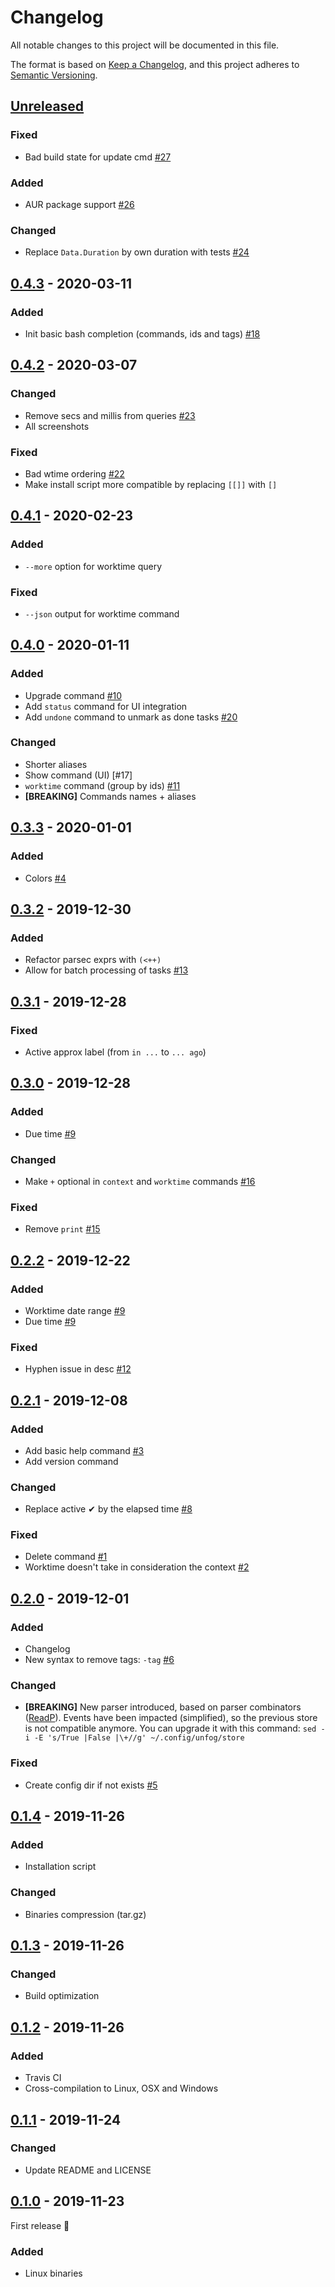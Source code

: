 # Changelog

All notable changes to this project will be documented in this file.

The format is based on [Keep a Changelog](https://keepachangelog.com/en/1.0.0/),
and this project adheres to [Semantic Versioning](https://semver.org/spec/v2.0.0.html).

## [Unreleased]

### Fixed

- Bad build state for update cmd [#27]

### Added

- AUR package support [#26]

### Changed

- Replace `Data.Duration` by own duration with tests [#24]

## [0.4.3] - 2020-03-11

### Added

- Init basic bash completion (commands, ids and tags) [#18]

## [0.4.2] - 2020-03-07

### Changed

- Remove secs and millis from queries [#23]
- All screenshots

### Fixed

- Bad wtime ordering [#22]
- Make install script more compatible by replacing `[[]]` with `[]`

## [0.4.1] - 2020-02-23

### Added

- `--more` option for worktime query

### Fixed

- `--json` output for worktime command

## [0.4.0] - 2020-01-11

### Added

- Upgrade command [#10]
- Add `status` command for UI integration
- Add `undone` command to unmark as done tasks [#20]

### Changed

- Shorter aliases
- Show command (UI) [#17]
- `worktime` command (group by ids) [#11]
- **[BREAKING]** Commands names + aliases

## [0.3.3] - 2020-01-01

### Added

- Colors [#4]

## [0.3.2] - 2019-12-30

### Added

- Refactor parsec exprs with `(<++)`
- Allow for batch processing of tasks [#13]

## [0.3.1] - 2019-12-28

### Fixed

- Active approx label (from `in ...` to `... ago`)

## [0.3.0] - 2019-12-28

### Added

- Due time [#9]

### Changed

- Make `+` optional in `context` and `worktime` commands [#16]

### Fixed

- Remove `print` [#15]

## [0.2.2] - 2019-12-22

### Added

- Worktime date range [#9]
- Due time [#9]

### Fixed

- Hyphen issue in desc [#12]

## [0.2.1] - 2019-12-08

### Added

- Add basic help command [#3]
- Add version command

### Changed

- Replace active ✔ by the elapsed time [#8]

### Fixed

- Delete command [#1]
- Worktime doesn't take in consideration the context [#2]

## [0.2.0] - 2019-12-01

### Added 

- Changelog
- New syntax to remove tags: `-tag` [#6]

### Changed

- **[BREAKING]** New parser introduced, based on parser combinators ([ReadP](https://hackage.haskell.org/package/base-4.12.0.0/docs/Text-ParserCombinators-ReadP.html)). Events have been impacted (simplified), so the previous store is not compatible anymore. You can upgrade it with this command: `sed -i -E 's/True |False |\+//g' ~/.config/unfog/store`

### Fixed 

- Create config dir if not exists [#5]

## [0.1.4] - 2019-11-26

### Added

- Installation script

### Changed

- Binaries compression (tar.gz)

## [0.1.3] - 2019-11-26

### Changed

- Build optimization

## [0.1.2] - 2019-11-26

### Added

- Travis CI
- Cross-compilation to Linux, OSX and Windows

## [0.1.1] - 2019-11-24

### Changed

- Update README and LICENSE

## [0.1.0] - 2019-11-23

First release :tada:

### Added

- Linux binaries

[unreleased]: https://github.com/soywod/unfog.cli/compare/v0.4.3...HEAD
[0.4.3]: https://github.com/soywod/unfog.cli/compare/v0.4.2...v0.4.3
[0.4.2]: https://github.com/soywod/unfog.cli/compare/v0.4.1...v0.4.2
[0.4.1]: https://github.com/soywod/unfog.cli/compare/v0.4.0...v0.4.1
[0.4.0]: https://github.com/soywod/unfog.cli/compare/v0.3.3...v0.4.0
[0.3.3]: https://github.com/soywod/unfog.cli/compare/v0.3.2...v0.3.3
[0.3.2]: https://github.com/soywod/unfog.cli/compare/v0.3.1...v0.3.2
[0.3.1]: https://github.com/soywod/unfog.cli/compare/v0.3.0...v0.3.1
[0.3.0]: https://github.com/soywod/unfog.cli/compare/v0.2.2...v0.3.0
[0.2.2]: https://github.com/soywod/unfog.cli/compare/v0.2.1...v0.2.2
[0.2.1]: https://github.com/soywod/unfog.cli/compare/v0.2.0...v0.2.1
[0.2.0]: https://github.com/soywod/unfog.cli/compare/v0.1.4...v0.2.0
[0.1.4]: https://github.com/soywod/unfog.cli/compare/v0.1.3...v0.1.4
[0.1.3]: https://github.com/soywod/unfog.cli/compare/v0.1.2...v0.1.3
[0.1.2]: https://github.com/soywod/unfog.cli/compare/v0.1.1...v0.1.2
[0.1.1]: https://github.com/soywod/unfog.cli/compare/v0.1.0...v0.1.1
[0.1.0]: https://github.com/soywod/unfog.cli/releases/tag/v0.1.0

[#1]: https://github.com/soywod/unfog.cli/issues/1
[#2]: https://github.com/soywod/unfog.cli/issues/2
[#3]: https://github.com/soywod/unfog.cli/issues/3
[#4]: https://github.com/soywod/unfog.cli/issues/4
[#5]: https://github.com/soywod/unfog.cli/issues/5
[#6]: https://github.com/soywod/unfog.cli/issues/6
[#8]: https://github.com/soywod/unfog.cli/issues/8
[#9]: https://github.com/soywod/unfog.cli/issues/9
[#10]: https://github.com/soywod/unfog.cli/issues/10
[#11]: https://github.com/soywod/unfog.cli/issues/11
[#12]: https://github.com/soywod/unfog.cli/issues/12
[#13]: https://github.com/soywod/unfog.cli/issues/13
[#15]: https://github.com/soywod/unfog.cli/issues/15
[#16]: https://github.com/soywod/unfog.cli/issues/16
[#18]: https://github.com/soywod/unfog.cli/issues/18
[#20]: https://github.com/soywod/unfog.cli/issues/20
[#22]: https://github.com/soywod/unfog.cli/issues/22
[#23]: https://github.com/soywod/unfog.cli/issues/23
[#24]: https://github.com/soywod/unfog.cli/issues/24
[#26]: https://github.com/soywod/unfog.cli/issues/26
[#27]: https://github.com/soywod/unfog.cli/issues/27
